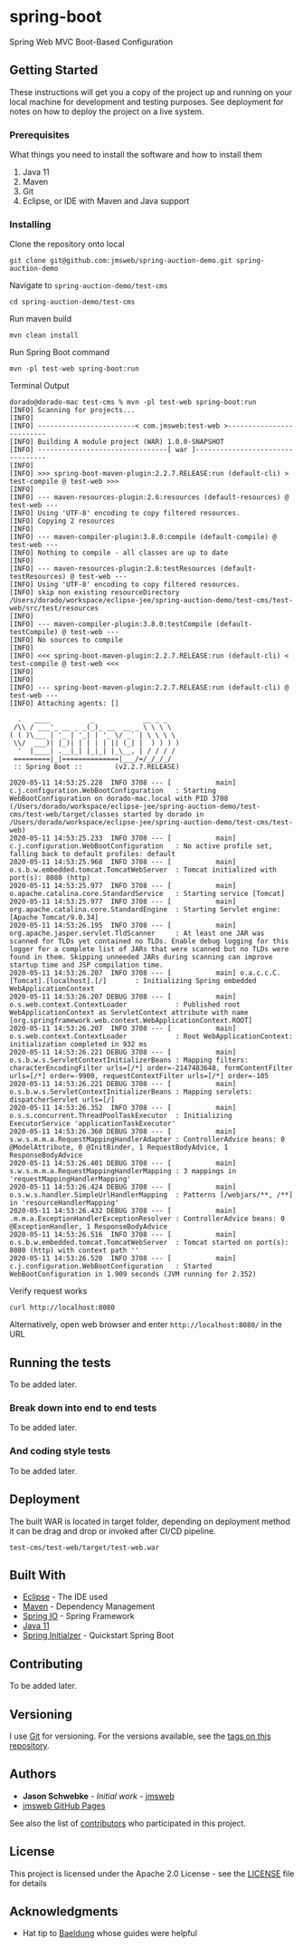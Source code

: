 # spring-boot
Spring Web MVC Boot-Based Configuration

## Getting Started

These instructions will get you a copy of the project up and running on your local machine for development and testing purposes. See deployment for notes on how to deploy the project on a live system.

### Prerequisites

What things you need to install the software and how to install them

1. Java 11
2. Maven
3. Git
4. Eclipse, or IDE with Maven and Java support

### Installing

Clone the repository onto local
```
git clone git@github.com:jmsweb/spring-auction-demo.git spring-auction-demo
```

Navigate to `spring-auction-demo/test-cms`
```
cd spring-auction-demo/test-cms
```

Run maven build
```
mvn clean install
```

Run Spring Boot command
```
mvn -pl test-web spring-boot:run
```

Terminal Output
```
dorado@dorado-mac test-cms % mvn -pl test-web spring-boot:run
[INFO] Scanning for projects...
[INFO] 
[INFO] ------------------------< com.jmsweb:test-web >-------------------------
[INFO] Building A module project (WAR) 1.0.0-SNAPSHOT
[INFO] --------------------------------[ war ]---------------------------------
[INFO] 
[INFO] >>> spring-boot-maven-plugin:2.2.7.RELEASE:run (default-cli) > test-compile @ test-web >>>
[INFO] 
[INFO] --- maven-resources-plugin:2.6:resources (default-resources) @ test-web ---
[INFO] Using 'UTF-8' encoding to copy filtered resources.
[INFO] Copying 2 resources
[INFO] 
[INFO] --- maven-compiler-plugin:3.8.0:compile (default-compile) @ test-web ---
[INFO] Nothing to compile - all classes are up to date
[INFO] 
[INFO] --- maven-resources-plugin:2.6:testResources (default-testResources) @ test-web ---
[INFO] Using 'UTF-8' encoding to copy filtered resources.
[INFO] skip non existing resourceDirectory /Users/dorado/workspace/eclipse-jee/spring-auction-demo/test-cms/test-web/src/test/resources
[INFO] 
[INFO] --- maven-compiler-plugin:3.8.0:testCompile (default-testCompile) @ test-web ---
[INFO] No sources to compile
[INFO] 
[INFO] <<< spring-boot-maven-plugin:2.2.7.RELEASE:run (default-cli) < test-compile @ test-web <<<
[INFO] 
[INFO] 
[INFO] --- spring-boot-maven-plugin:2.2.7.RELEASE:run (default-cli) @ test-web ---
[INFO] Attaching agents: []

  .   ____          _            __ _ _
 /\\ / ___'_ __ _ _(_)_ __  __ _ \ \ \ \
( ( )\___ | '_ | '_| | '_ \/ _` | \ \ \ \
 \\/  ___)| |_)| | | | | || (_| |  ) ) ) )
  '  |____| .__|_| |_|_| |_\__, | / / / /
 =========|_|==============|___/=/_/_/_/
 :: Spring Boot ::        (v2.2.7.RELEASE)

2020-05-11 14:53:25.228  INFO 3708 --- [           main] c.j.configuration.WebBootConfiguration   : Starting WebBootConfiguration on dorado-mac.local with PID 3708 (/Users/dorado/workspace/eclipse-jee/spring-auction-demo/test-cms/test-web/target/classes started by dorado in /Users/dorado/workspace/eclipse-jee/spring-auction-demo/test-cms/test-web)
2020-05-11 14:53:25.233  INFO 3708 --- [           main] c.j.configuration.WebBootConfiguration   : No active profile set, falling back to default profiles: default
2020-05-11 14:53:25.968  INFO 3708 --- [           main] o.s.b.w.embedded.tomcat.TomcatWebServer  : Tomcat initialized with port(s): 8080 (http)
2020-05-11 14:53:25.977  INFO 3708 --- [           main] o.apache.catalina.core.StandardService   : Starting service [Tomcat]
2020-05-11 14:53:25.977  INFO 3708 --- [           main] org.apache.catalina.core.StandardEngine  : Starting Servlet engine: [Apache Tomcat/9.0.34]
2020-05-11 14:53:26.195  INFO 3708 --- [           main] org.apache.jasper.servlet.TldScanner     : At least one JAR was scanned for TLDs yet contained no TLDs. Enable debug logging for this logger for a complete list of JARs that were scanned but no TLDs were found in them. Skipping unneeded JARs during scanning can improve startup time and JSP compilation time.
2020-05-11 14:53:26.207  INFO 3708 --- [           main] o.a.c.c.C.[Tomcat].[localhost].[/]       : Initializing Spring embedded WebApplicationContext
2020-05-11 14:53:26.207 DEBUG 3708 --- [           main] o.s.web.context.ContextLoader            : Published root WebApplicationContext as ServletContext attribute with name [org.springframework.web.context.WebApplicationContext.ROOT]
2020-05-11 14:53:26.207  INFO 3708 --- [           main] o.s.web.context.ContextLoader            : Root WebApplicationContext: initialization completed in 932 ms
2020-05-11 14:53:26.221 DEBUG 3708 --- [           main] o.s.b.w.s.ServletContextInitializerBeans : Mapping filters: characterEncodingFilter urls=[/*] order=-2147483648, formContentFilter urls=[/*] order=-9900, requestContextFilter urls=[/*] order=-105
2020-05-11 14:53:26.221 DEBUG 3708 --- [           main] o.s.b.w.s.ServletContextInitializerBeans : Mapping servlets: dispatcherServlet urls=[/]
2020-05-11 14:53:26.352  INFO 3708 --- [           main] o.s.s.concurrent.ThreadPoolTaskExecutor  : Initializing ExecutorService 'applicationTaskExecutor'
2020-05-11 14:53:26.360 DEBUG 3708 --- [           main] s.w.s.m.m.a.RequestMappingHandlerAdapter : ControllerAdvice beans: 0 @ModelAttribute, 0 @InitBinder, 1 RequestBodyAdvice, 1 ResponseBodyAdvice
2020-05-11 14:53:26.401 DEBUG 3708 --- [           main] s.w.s.m.m.a.RequestMappingHandlerMapping : 3 mappings in 'requestMappingHandlerMapping'
2020-05-11 14:53:26.424 DEBUG 3708 --- [           main] o.s.w.s.handler.SimpleUrlHandlerMapping  : Patterns [/webjars/**, /**] in 'resourceHandlerMapping'
2020-05-11 14:53:26.432 DEBUG 3708 --- [           main] .m.m.a.ExceptionHandlerExceptionResolver : ControllerAdvice beans: 0 @ExceptionHandler, 1 ResponseBodyAdvice
2020-05-11 14:53:26.516  INFO 3708 --- [           main] o.s.b.w.embedded.tomcat.TomcatWebServer  : Tomcat started on port(s): 8080 (http) with context path ''
2020-05-11 14:53:26.520  INFO 3708 --- [           main] c.j.configuration.WebBootConfiguration   : Started WebBootConfiguration in 1.909 seconds (JVM running for 2.352)
```

Verify request works

```
curl http://localhost:8080
```

Alternatively, open web browser and enter `http://localhost:8080/` in the URL

## Running the tests

To be added later.

### Break down into end to end tests

To be added later.

### And coding style tests

To be added later.

## Deployment

The built WAR is located in target folder, depending on deployment method it can be drag and drop or invoked after CI/CD pipeline.

```
test-cms/test-web/target/test-web.war
```

## Built With

* [Eclipse](https://www.eclipse.org/downloads/) - The IDE used
* [Maven](https://maven.apache.org/) - Dependency Management
* [Spring IO](https://spring.io/) - Spring Framework
* [Java 11](https://www.oracle.com/java/technologies/javase-downloads.html)
* [Spring Initialzer](https://start.spring.io) - Quickstart Spring Boot

## Contributing

To be added later.

## Versioning

I use [Git](http://github.com/) for versioning. For the versions available, see the [tags on this repository](https://github.com/jmsweb/spring-boot/tags). 

## Authors

* **Jason Schwebke** - *Initial work* - [jmsweb](https://github.com/jmsweb)
* [jmsweb GitHub Pages](jmsweb.github.io)

See also the list of [contributors](https://github.com/jmsweb/spring-boot/contributors) who participated in this project.

## License

This project is licensed under the Apache 2.0 License - see the [LICENSE](LICENSE) file for details

## Acknowledgments

* Hat tip to [Baeldung](https://www.baeldung.com) whose guides were helpful
